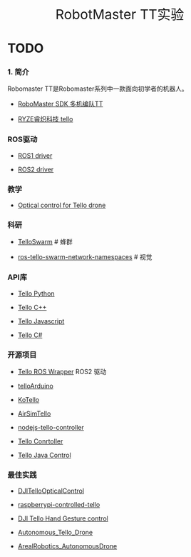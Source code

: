 <p style="font-size:30px; font-wight:bloder; text-align:center ">RobotMaster TT实验 </p>

# TODO


### 1. 简介

Robomaster TT是Robomaster系列中一款面向初学者的机器人。 

- [RoboMaster SDK 多机编队TT](https://robomaster-dev.readthedocs.io/zh_CN/latest/python_sdk/multi_robot_drone_example.html#)

- [RYZE睿炽科技 tello](https://www.ryzerobotics.com/cn/tello/downloads)

### ROS驱动

- [ROS1 driver](https://github.com/PedroS235/tello_driver_ros_wrapper)

- [ROS2 driver](https://github.com/PedroS235/tello_ros_wrapper) 




### 教学

- [Optical control for Tello drone](https://github.com/TamasSzepessy/DJITelloOpticalControl)
### 科研

- [TelloSwarm](https://github.com/SASLabStevens/TelloSwarm)         # 蜂群

- [ros-tello-swarm-network-namespaces](https://github.com/SASLabStevens/Tello-Slam)         # 视觉


### API库

- [Tello Python](https://djitellopy.readthedocs.io/en/latest/)

- [Tello C++](https://vss2sn.github.io/tello/)

- [Tello Javascript](https://github.com/kanekotic/tellojs)

- [Tello C#](https://github.com/davewalker5/TelloCommander/wiki)


### 开源项目

- [Tello ROS Wrapper](https://github.com/PedroS235/tello_ros_wrapper)   ROS2 驱动

- [telloArduino](https://github.com/akshayvernekar/telloArduino)

- [KoTello](https://github.com/grohj/KoTello.git)

- [AirSimTello](https://github.com/adamdarko/AirSimTello)

- [nodejs-tello-controller](https://github.com/shpyo/nodejs-tello-controller)

- [Tello Conrtoller](https://github.com/miso-develop/tello-controller-alexa)

- [Tello Java Control](https://github.com/GitThatCyber/Tello)

### 最佳实践

- [DJITelloOpticalControl](https://github.com/TamasSzepessy/DJITelloOpticalControl)

- [raspberrypi-controlled-tello](https://github.com/erviveksoni/raspberrypi-controlled-tello)

- [DJI Tello Hand Gesture control](https://github.com/kinivi/tello-gesture-control)

- [Autonomous_Tello_Drone](https://github.com/crazysuryaa/Autonomous_Tello_Drone)

- [ArealRobotics_AutonomousDrone](https://github.com/udayagopi587/ArealRobotics_AutonomousDrone)

